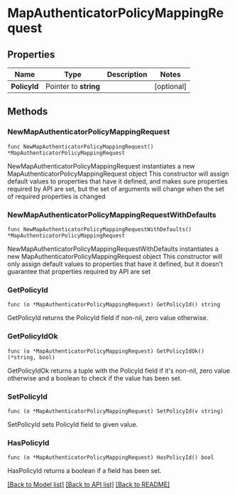 # MapAuthenticatorPolicyMappingRequest

## Properties

Name | Type | Description | Notes
------------ | ------------- | ------------- | -------------
**PolicyId** | Pointer to **string** |  | [optional] 

## Methods

### NewMapAuthenticatorPolicyMappingRequest

`func NewMapAuthenticatorPolicyMappingRequest() *MapAuthenticatorPolicyMappingRequest`

NewMapAuthenticatorPolicyMappingRequest instantiates a new MapAuthenticatorPolicyMappingRequest object
This constructor will assign default values to properties that have it defined,
and makes sure properties required by API are set, but the set of arguments
will change when the set of required properties is changed

### NewMapAuthenticatorPolicyMappingRequestWithDefaults

`func NewMapAuthenticatorPolicyMappingRequestWithDefaults() *MapAuthenticatorPolicyMappingRequest`

NewMapAuthenticatorPolicyMappingRequestWithDefaults instantiates a new MapAuthenticatorPolicyMappingRequest object
This constructor will only assign default values to properties that have it defined,
but it doesn't guarantee that properties required by API are set

### GetPolicyId

`func (o *MapAuthenticatorPolicyMappingRequest) GetPolicyId() string`

GetPolicyId returns the PolicyId field if non-nil, zero value otherwise.

### GetPolicyIdOk

`func (o *MapAuthenticatorPolicyMappingRequest) GetPolicyIdOk() (*string, bool)`

GetPolicyIdOk returns a tuple with the PolicyId field if it's non-nil, zero value otherwise
and a boolean to check if the value has been set.

### SetPolicyId

`func (o *MapAuthenticatorPolicyMappingRequest) SetPolicyId(v string)`

SetPolicyId sets PolicyId field to given value.

### HasPolicyId

`func (o *MapAuthenticatorPolicyMappingRequest) HasPolicyId() bool`

HasPolicyId returns a boolean if a field has been set.


[[Back to Model list]](../README.md#documentation-for-models) [[Back to API list]](../README.md#documentation-for-api-endpoints) [[Back to README]](../README.md)


